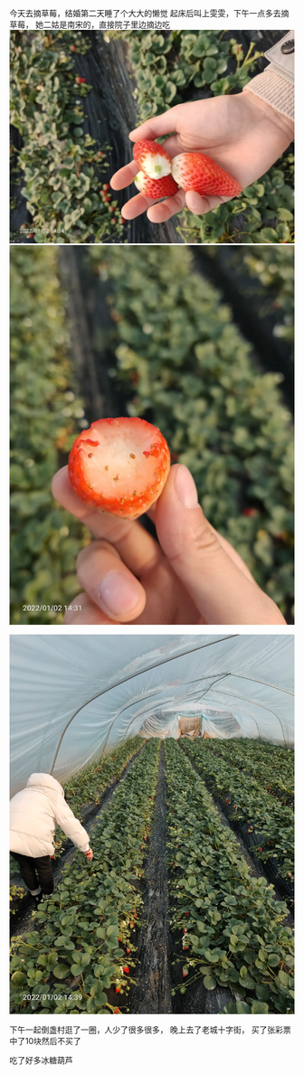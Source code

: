 今天去摘草莓，结婚第二天睡了个大大的懒觉
起床后叫上雯雯，下午一点多去摘草莓，
她二姑是南宋的，直接院子里边摘边吃
![](../img/6904315-27864852fa9b00c8.jpg)
![](../img/6904315-6c91159f117f80dc.jpg)

![](../img/6904315-a7fc07124ba0f994.jpg)


下午一起倒盏村逛了一圈，人少了很多很多，
晚上去了老城十字街，
买了张彩票中了10块然后不买了

吃了好多冰糖葫芦
